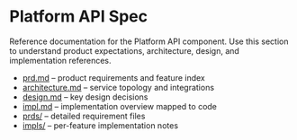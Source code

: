 # Platform API Spec

Reference documentation for the Platform API component. Use this section to understand product expectations, architecture, design, and implementation references.

- [prd.md](prd.md) – product requirements and feature index
- [architecture.md](architecture.md) – service topology and integrations
- [design.md](design.md) – key design decisions
- [impl.md](impl.md) – implementation overview mapped to code
- [prds/](prds/) – detailed requirement files
- [impls/](impls/) – per-feature implementation notes
